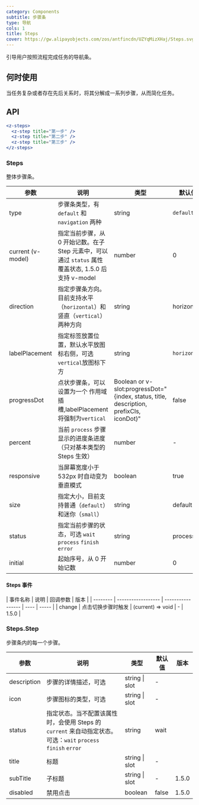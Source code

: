 ```yaml
---
category: Components
subtitle: 步骤条
type: 导航
cols: 1
title: Steps
cover: https://gw.alipayobjects.com/zos/antfincdn/UZYqMizXHaj/Steps.svg
---
```


引导用户按照流程完成任务的导航条。

## 何时使用

当任务复杂或者存在先后关系时，将其分解成一系列步骤，从而简化任务。

## API

```jsx
<z-steps>
  <z-step title="第一步" />
  <z-step title="第二步" />
  <z-step title="第三步" />
</z-steps>
```

### Steps

整体步骤条。

| 参数 | 说明 | 类型 | 默认值 | 版本 |
| --- | --- | --- | --- | --- |
| type | 步骤条类型，有 `default` 和 `navigation` 两种 | string | `default` | 1.5.0 |
| current (v-model) | 指定当前步骤，从 0 开始记数。在子 Step 元素中，可以通过 `status` 属性覆盖状态, 1.5.0 后支持 v-model | number | 0 |  |
| direction | 指定步骤条方向。目前支持水平（`horizontal`）和竖直（`vertical`）两种方向 | string | horizontal |  |
| labelPlacement | 指定标签放置位置，默认水平放图标右侧，可选`vertical`放图标下方 | string | `horizontal` |  |
| progressDot | 点状步骤条，可以设置为一个 作用域插槽,labelPlacement 将强制为`vertical` | Boolean or v-slot:progressDot="{index, status, title, description, prefixCls, iconDot}" | false |  |
| percent | 当前 `process` 步骤显示的进度条进度（只对基本类型的 Steps 生效） | number | - | 3.0 |
| responsive | 当屏幕宽度小于 532px 时自动变为垂直模式 | boolean | true | 3.0 |
| size | 指定大小，目前支持普通（`default`）和迷你（`small`） | string | default |  |
| status | 指定当前步骤的状态，可选 `wait` `process` `finish` `error` | string | process |  |
| initial | 起始序号，从 0 开始记数 | number | 0 |  |

#### Steps 事件

| 事件名称 | 说明               | 回调参数          | 版本 |
| -------- | ------------------ | ----------------- | ---- | ----- |
| change   | 点击切换步骤时触发 | (current) => void | -    | 1.5.0 |

### Steps.Step

步骤条内的每一个步骤。

| 参数 | 说明 | 类型 | 默认值 | 版本 |
| --- | --- | --- | --- | --- |
| description | 步骤的详情描述，可选 | string \| slot | - |  |
| icon | 步骤图标的类型，可选 | string \| slot | - |  |
| status | 指定状态。当不配置该属性时，会使用 Steps 的 `current` 来自动指定状态。可选：`wait` `process` `finish` `error` | string | wait |  |
| title | 标题 | string \| slot | - |  |
| subTitle | 子标题 | string \| slot | - | 1.5.0 |
| disabled | 禁用点击 | boolean | false | 1.5.0 |
